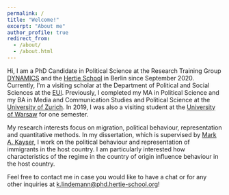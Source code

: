 ```yaml
---
permalink: /
title: "Welcome!"
excerpt: "About me"
author_profile: true
redirect_from: 
  - /about/
  - /about.html
---
```

  
Hi, I am a PhD Candidate in Political Science at the Research Training Group [DYNAMICS](https://www.sowi.hu-berlin.de/en/dynamics/) and the [Hertie School](https://www.hertie-school.org/en/) in Berlin since September 2020. Currently, I'm a visiting scholar at the Department of Political and Social Sciences at the [EUI](https://www.eui.eu/en/home). Previously, I completed my MA in Political Science and my BA in Media and Communication Studies and Political Science at the [University of Zurich](https://www.uzh.ch/cmsssl/en.html). In 2019, I was also a visiting student at the [University of Warsaw](https://en.uw.edu.pl/) for one semester.

My research interests focus on migration, political behaviour, representation and quantitative methods. In my dissertation, which is supervised by [Mark A. Kayser](http://mark-kayser.com/), I work on the political behaviour and representation of immigrants in the host country. I am particularly interested how characteristics of the regime in the country of origin influence behaviour in the host country.

Feel free to contact me in case you would like to have a chat or for any other inquiries at [k.lindemann@phd.hertie-school.org](mailto:k.lindemann@phd.hertie-school.org)!
  
  
  

